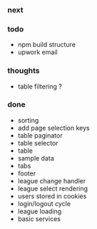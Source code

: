 ### next

### todo

- npm build structure
- upwork email

### thoughts

- table filtering ?

### done

- sorting
- add page selection keys
- table paginator
- table selector
- table
- sample data
- tabs
- footer
- league change handler
- league select rendering
- users stored in cookies
- login/logout cycle
- league loading
- basic services